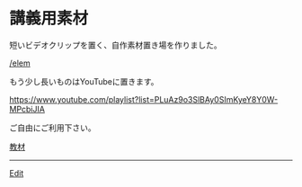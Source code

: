 # 講義用素材

短いビデオクリップを置く、自作素材置き場を作りました。

[/elem](/elem.md)

もう少し長いものはYouTubeに置きます。

https://www.youtube.com/playlist?list=PLuAz9o3SlBAy0SImKyeY8Y0W-MPcbiJIA

ご自由にご利用下さい。

[教材](教材.md)







----
[Edit](https://github.com/vitroid/vitroid.github.io/blob/master/MD/講義用素材.md)

